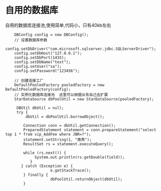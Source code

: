 # 自用的数据库
自用的数据库连接池,使用简单,代码小，只有40kb左右


        DBConfig config = new DBConfig();
        // 设置数据库参数 
        config.setDbDriver("com.microsoft.sqlserver.jdbc.SQLServerDriver");
        config.setDbHost("127.0.0.1");
        config.setDbPort(1433);
        config.setDbName("test");
        config.setUser("sa");
        config.setPassword("123456");

        // 创建连接工厂
        DefaultPooledFactory pooledFactory = new DefaultPooledFactory(config);
		// 实例化数据库连接池  这里可以根据业务自己去扩展
        StarDataSource dbPoolUtil = new StarDataSource(pooledFactory);
		
		 DBUtil dbUtil = null;
		 try {
             dbUtil = dbPoolUtil.borrowObject();

            Connection conn = dbUtil.getConnection();
            PreparedStatement statement = conn.prepareStatement("select top 1 * from vip_AddFee where JBR=?");
            statement.setString(1, "唐燕");
            ResultSet rs = statement.executeQuery();

            while (rs.next()) {
                 System.out.println(rs.getDouble(field));
               }
           } catch (Exception e) {
                        e.getStackTrace();
            } finally {
                        dbPoolUtil.returnObject(dbUtil);
            }